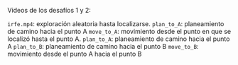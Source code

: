 Videos de los desafíos 1 y 2:

`irfe.mp4`: exploración aleatoria hasta localizarse.
`plan_to_A`: planeamiento de camino hacia el punto A
`move_to_A`: movimiento desde el punto en que se localizó hasta el punto A.
`plan_to_A`: planeamiento de camino hacia el punto A
`plan_to_B`: planeamiento de camino hacia el punto B
`move_to_B`: movimiento desde el punto A hacia el punto B
